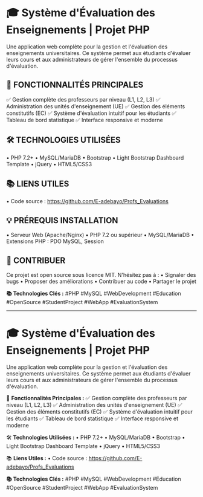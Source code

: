 🎓 Système d'Évaluation des Enseignements | Projet PHP
=======================================================

Une application web complète pour la gestion et l'évaluation des enseignements universitaires. Ce système permet aux étudiants d'évaluer leurs cours et aux administrateurs de gérer l'ensemble du processus d'évaluation.


🔑 FONCTIONNALITÉS PRINCIPALES
---------------------------
✅ Gestion complète des professeurs par niveau (L1, L2, L3)
✅ Administration des unités d'enseignement (UE)
✅ Gestion des éléments constitutifs (EC)
✅ Système d'évaluation intuitif pour les étudiants
✅ Tableau de bord statistique
✅ Interface responsive et moderne

🛠️ TECHNOLOGIES UTILISÉES
-----------------------
• PHP 7.2+
• MySQL/MariaDB
• Bootstrap
• Light Bootstrap Dashboard Template
• jQuery
• HTML5/CSS3

📚 LIENS UTILES
-------------
• Code source : https://github.com/E-adebayo/Profs_Evaluations

💡 PRÉREQUIS INSTALLATION
----------------------
• Serveur Web (Apache/Nginx)
• PHP 7.2 ou supérieur
• MySQL/MariaDB
• Extensions PHP : PDO MySQL, Session

🤝 CONTRIBUER
-----------
Ce projet est open source sous licence MIT. N'hésitez pas à :
• Signaler des bugs
• Proposer des améliorations
• Contribuer au code
• Partager le projet

**📚 Technologies Clés :**
#PHP #MySQL #WebDevelopment #Education #OpenSource #StudentProject #WebApp #EvaluationSystem



-------------------------------------------------------------------------------------------------------------------------

🎓 **Système d'Évaluation des Enseignements | Projet PHP**
=======================================================

Une application web complète pour la gestion et l'évaluation des enseignements universitaires. Ce système permet aux étudiants d'évaluer leurs cours et aux administrateurs de gérer l'ensemble du processus d'évaluation.


🔑 **Fonctionnalités Principales :**
✅ Gestion complète des professeurs par niveau (L1, L2, L3)
✅ Administration des unités d'enseignement (UE)
✅ Gestion des éléments constitutifs (EC)
✅ Système d'évaluation intuitif pour les étudiants
✅ Tableau de bord statistique
✅ Interface responsive et moderne

🛠️ **Technologies Utilisées :** 
• PHP 7.2+
• MySQL/MariaDB
• Bootstrap
• Light Bootstrap Dashboard Template
• jQuery
• HTML5/CSS3

📚 **Liens Utiles :**
• Code source : https://github.com/E-adebayo/Profs_Evaluations

**📚 Technologies Clés :**
#PHP #MySQL #WebDevelopment #Education #OpenSource #StudentProject #WebApp #EvaluationSystem
